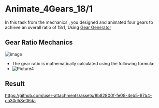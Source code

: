 # Animate_4Gears_18/1
 In this task from the mechanics , you designed and animated four gears to achieve an overall ratio of 18/1, Using [Gear Generator](https://geargenerator.com/#200,200,100,6,1,3,0,4,1,8,2,4,27,-90,0,0,0,0,0,0,16,4,4,27,-60,0,0,0,0,1,1,12,1,12,20,-60,0,0,0,0,2,0,60,5,12,20,0,1,0,0,0,0,0,3,-515)

 ## Gear Ratio Mechanics 
 ![image](https://github.com/user-attachments/assets/82aad630-b07e-45ba-934f-6568e831af3a)

- The gear ratio is mathematically calculated using the following formula:
- ![Picture4](https://github.com/user-attachments/assets/bc1b57c3-0324-446e-bb06-0cec5967c8f1)


## Result


https://github.com/user-attachments/assets/8b82800f-fe08-4eb5-97b4-ca30d58e06da
